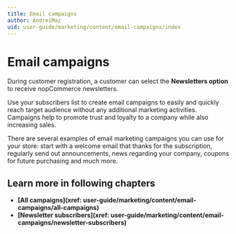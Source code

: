 ```yaml
---
title: Email campaigns
author: AndreiMaz
uid: user-guide/marketing/content/email-campaigns/index
---
```

# Email campaigns

During customer registration, a customer can select the **Newsletters option** to receive nopCommerce newsletters.

Use your subscribers list to create email campaigns to easily and quickly reach target audience without any additional marketing activities. Campaigns help to promote trust and loyalty to a company while also increasing sales.

There are several examples of email marketing campaigns you can use for your store: start with a welcome email that thanks for the subscription,  regularly send out announcements,  news regarding your company, coupons for future purchasing and much more.

## Learn more in following chapters

- **[All campaigns](xref: user-guide/marketing/content/email-campaigns/all-campaigns)**
- **[Newsletter subscribers](xref: user-guide/marketing/content/email-campaigns/newsletter-subscribers)**
